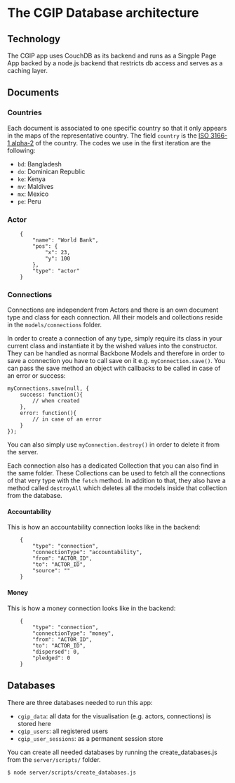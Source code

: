 # The CGIP Database architecture

## Technology

The CGIP app uses CouchDB as its backend and runs as a Singple Page App backed by a node.js backend that restricts db access and serves as a caching layer.

## Documents

### Countries

Each document is associated to one specific country so that it only appears in the maps of the representative country. The field `country` is the [ISO 3166-1 alpha-2](http://en.wikipedia.org/wiki/ISO_3166-1_alpha-2#Officially_assigned_code_elements) of the country. The codes we use in the first iteration are the following:

- `bd`: Bangladesh
- `do`: Dominican Republic
- `ke`: Kenya
- `mv`: Maldives
- `mx`: Mexico
- `pe`: Peru

### Actor

		{
			"name": "World Bank",
			"pos": {
				"x": 23,
				"y": 100
			},
			"type": "actor"
		}

### Connections

Connections are independent from Actors and there is an own document type and class for each connection. All their models and collections reside in the `models/connections` folder.

In order to create a connection of any type, simply require its class in your current class and instantiate it by the wished values into the constructor. They can be handled as normal Backbone Models and therefore in order to save a connection you have to call save on it e.g. `myConnection.save()`. You can pass the save method an object with callbacks to be called in case of an error or success:

	myConnections.save(null, {
		success: function(){
			// when created
		},
		error: function(){
			// in case of an error
		}
	});
	
You can also simply use `myConnection.destroy()` in order to delete it from the server.

Each connection also has a dedicated Collection that you can also find in the same folder. These Collections can be used to fetch all the connections of that very type with the `fetch` method. In addition to that, they also have a method called `destroyAll` which deletes all the models inside that collection from the database.

#### Accountability

This is how an accountability connection looks like in the backend:

		{
			"type": "connection",
			"connectionType": "accountability",
			"from": "ACTOR_ID",
			"to": "ACTOR_ID",
			"source": ""
		}

#### Money

This is how a money connection looks like in the backend:

		{
			"type": "connection",
			"connectionType": "money",
			"from": "ACTOR_ID",
			"to": "ACTOR_ID",
			"dispersed": 0,
			"pledged": 0
		}

## Databases

There are three databases needed to run this app:

- `cgip_data`: all data for the visualisation (e.g. actors, connections) is stored here
- `cgip_users`: all registered users
- `cgip_user_sessions`: as a permanent session store

You can create all needed databases by running the create_databases.js from the `server/scripts/` folder. 

`$ node server/scripts/create_databases.js`